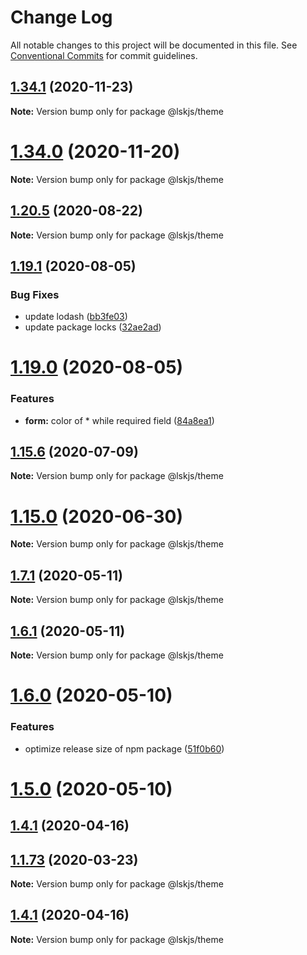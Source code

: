 # Change Log

All notable changes to this project will be documented in this file.
See [Conventional Commits](https://conventionalcommits.org) for commit guidelines.

## [1.34.1](https://github.com/lskjs/ux/tree/master/packages/theme/compare/v1.34.0...v1.34.1) (2020-11-23)

**Note:** Version bump only for package @lskjs/theme





# [1.34.0](https://github.com/lskjs/ux/tree/master/packages/theme/compare/v1.33.0...v1.34.0) (2020-11-20)

**Note:** Version bump only for package @lskjs/theme





## [1.20.5](https://github.com/lskjs/ux/tree/master/packages/theme/compare/v1.20.4...v1.20.5) (2020-08-22)

**Note:** Version bump only for package @lskjs/theme





## [1.19.1](https://github.com/lskjs/ux/tree/master/packages/theme/compare/v1.19.0...v1.19.1) (2020-08-05)


### Bug Fixes

* update lodash ([bb3fe03](https://github.com/lskjs/ux/tree/master/packages/theme/commit/bb3fe03a1cacfe5599b406aeb6141a5d127a9d74))
* update package locks ([32ae2ad](https://github.com/lskjs/ux/tree/master/packages/theme/commit/32ae2ad9cfd0d1024ecc610f046acc8b01997ff2))





# [1.19.0](https://github.com/lskjs/ux/tree/master/packages/theme/compare/v1.18.4...v1.19.0) (2020-08-05)


### Features

* **form:** color of * while required field ([84a8ea1](https://github.com/lskjs/ux/tree/master/packages/theme/commit/84a8ea1a8244f1b15fb140d371c7f5d586b2603c))





## [1.15.6](https://github.com/lskjs/ux/tree/master/packages/theme/compare/v1.15.5...v1.15.6) (2020-07-09)

**Note:** Version bump only for package @lskjs/theme





# [1.15.0](https://github.com/lskjs/ux/tree/master/packages/theme/compare/v1.14.0...v1.15.0) (2020-06-30)

**Note:** Version bump only for package @lskjs/theme





## [1.7.1](https://github.com/lskjs/ux/tree/master/packages/theme/compare/v1.6.1...v1.7.1) (2020-05-11)

**Note:** Version bump only for package @lskjs/theme





## [1.6.1](https://github.com/lskjs/ux/tree/master/packages/theme/compare/v1.6.0...v1.6.1) (2020-05-11)

**Note:** Version bump only for package @lskjs/theme





# [1.6.0](https://github.com/lskjs/ux/tree/master/packages/theme/compare/v1.5.0...v1.6.0) (2020-05-10)


### Features

* optimize release size of npm package ([51f0b60](https://github.com/lskjs/ux/tree/master/packages/theme/commit/51f0b60a4a471b0b1da9232105a4cf23b720ec8c))





# [1.5.0](https://github.com/lskjs/ux/tree/master/packages/theme/compare/v1.1.94...v1.5.0) (2020-05-10)



## [1.4.1](https://github.com/lskjs/ux/tree/master/packages/theme/compare/v1.4.0...v1.4.1) (2020-04-16)



## [1.1.73](https://github.com/lskjs/ux/tree/master/packages/theme/compare/v1.1.72...v1.1.73) (2020-03-23)

**Note:** Version bump only for package @lskjs/theme





## [1.4.1](https://github.com/lskjs/ux/tree/master/packages/theme/compare/v1.4.0...v1.4.1) (2020-04-16)

**Note:** Version bump only for package @lskjs/theme
